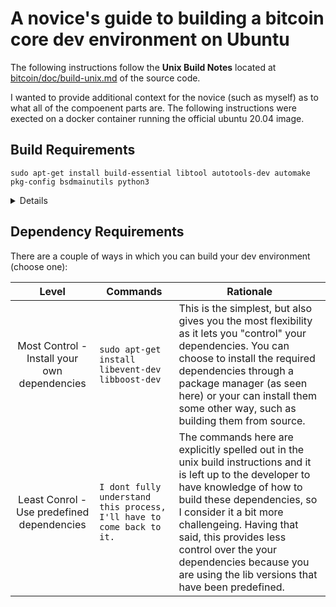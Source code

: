 # A novice's guide to building a bitcoin core dev environment on Ubuntu
The following instructions follow the **Unix Build Notes** located at [bitcoin/doc/build-unix.md](https://github.com/bitcoin/bitcoin/blob/master/doc/build-unix.md) of the source code. 

I wanted to provide additional context for the novice (such as myself) as to what all of the compoenent parts are. The following instructions were exected on a docker container running the official ubuntu 20.04 image. 


## Build Requirements
```
sudo apt-get install build-essential libtool autotools-dev automake pkg-config bsdmainutils python3
```
<details>
- build-essentials: This is a meta package (package that links to multiple other packages) that is necessary for compiling C and C++ programs. The list of actually packages may differ from OS to OS, but for Ubuntu 20.04 using apt-get the packages it contains are: dpkg-dev, g++, gcc, libc6-dev, make. The details for these packages can be found [here](https://packages.ubuntu.com/focal/build-essential). 

- libtool, autotools-dev, automake: [From the docs](https://www.star.bnl.gov/~liuzx/autobook.html): *"Autoconf, Automake, and Libtool were developed separately, to make tackling the problem of software configuration more manageable by partitioning it. But they were designed to be used as a system, and they make more sense when you have documentation for the whole system."* This excerpt is from an entire book dedicated to documenting the history of how these tools became the foundations for C software development. 

- pkg-config: [From the docs](https://www.freedesktop.org/wiki/Software/pkg-config) From the docs: *"pkg-config is a helper tool used when compiling applications and libraries. It helps you insert the correct compiler options on the command line so an application can use gcc -o test test.c `pkg-config --libs --cflags glib-2.0` for instance, rather than hard-coding values on where to find glib (or other libraries)."*

- bsdmainutils: [From the docs]() *"collection of more utilities from FreeBSD This package contains lots of small programs many people expect to find when they use a BSD-style Unix system."* I have not discovered why a package like this would be required, if anyone knows, please reach out to me. 

- python3: Certain features, such as ZMQ are built with python. It also appears some CI testing functions utilze python as well. 

</details> 

## Dependency Requirements
There are a couple of ways in which you can build your dev environment (choose one): 

| Level | Commands | Rationale |
| :---: | --- | --- |
| Most Control - Install your own dependencies | ```sudo apt-get install libevent-dev libboost-dev```| This is the simplest, but also gives you the most flexibility as it lets you "control" your dependencies. You can choose to install the required dependencies through a package manager (as seen here) or your can install them some other way, such as building them from source. | 
| Least Conrol - Use predefined dependencies | ```I dont fully understand this process, I'll have to come back to it. ``` | The commands here are explicitly spelled out in the unix build instructions and it is left up to the developer to have knowledge of how to build these dependencies, so I consider it a bit more challengeing. Having that said, this provides less control over the your dependencies because you are using the lib versions that have been predefined. |



